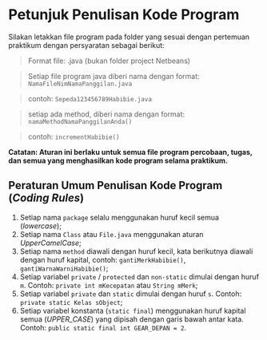 # Petunjuk Penulisan Kode Program

Silakan letakkan file program pada folder yang sesuai dengan pertemuan praktikum dengan persyaratan sebagai berikut:

> Format file: .java (bukan folder project Netbeans)

> Setiap file program java diberi nama dengan format: `NamaFileNimNamaPanggilan.java`

> contoh: `Sepeda123456789Habibie.java`

> setiap ada method, diberi nama dengan format: `namaMethodNamaPanggilanAnda()`

> contoh: `incrementHabibie()`

**Catatan: Aturan ini berlaku untuk semua file program percobaan, tugas, dan semua yang menghasilkan kode program selama praktikum.**

## Peraturan Umum Penulisan Kode Program (*Coding Rules*)

1. Setiap nama `package` selalu menggunakan huruf kecil semua (*lowercase*);
2. Setiap nama `Class` atau `File.java` menggunakan aturan *UpperCamelCase*;
3. Setiap nama `method` diawali dengan huruf kecil, kata berikutnya diawali dengan huruf kapital, contoh: `gantiMerkHabibie()`, `gantiWarnaWarniHabibie()`;
4. Setiap variabel `private` / `protected` dan `non-static` dimulai dengan huruf `m`. Contoh: `private int mKecepatan` atau `String mMerk`;
5. Setiap variabel `private` dan `static` dimulai dengan huruf `s`. Contoh: `private static Kelas sObject`;
6. Setiap variabel konstanta (`static final`) menggunakan huruf kapital semua (*UPPER_CASE*) yang dipisah dengan garis bawah antar kata. Contoh: `public static final int GEAR_DEPAN = 2`.
